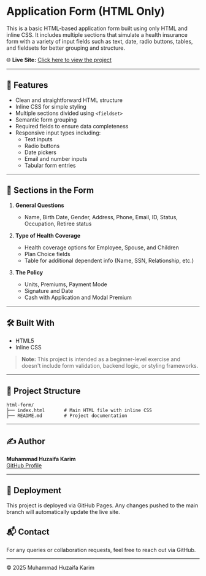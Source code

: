 
# Application Form (HTML Only)

This is a basic HTML-based application form built using only HTML and inline CSS. It includes multiple sections that simulate a health insurance form with a variety of input fields such as text, date, radio buttons, tables, and fieldsets for better grouping and structure.

🌐 **Live Site:** [Click here to view the project](https://huzaifa-frontend.github.io/html-form/)

---

## 🚀 Features

- Clean and straightforward HTML structure
- Inline CSS for simple styling
- Multiple sections divided using `<fieldset>`
- Semantic form grouping
- Required fields to ensure data completeness
- Responsive input types including:
  - Text inputs
  - Radio buttons
  - Date pickers
  - Email and number inputs
  - Tabular form entries

---

## 🧾 Sections in the Form

1. **General Questions**
   - Name, Birth Date, Gender, Address, Phone, Email, ID, Status, Occupation, Retiree status

2. **Type of Health Coverage**
   - Health coverage options for Employee, Spouse, and Children
   - Plan Choice fields
   - Table for additional dependent info (Name, SSN, Relationship, etc.)

3. **The Policy**
   - Units, Premiums, Payment Mode
   - Signature and Date
   - Cash with Application and Modal Premium

---

## 🛠️ Built With

- HTML5
- Inline CSS

> **Note:** This project is intended as a beginner-level exercise and doesn't include form validation, backend logic, or styling frameworks.

---

## 📂 Project Structure

```
html-form/
├── index.html       # Main HTML file with inline CSS
├── README.md        # Project documentation
```

---

## ✍️ Author

**Muhammad Huzaifa Karim**  
[GitHub Profile](https://github.com/huzaifakarim1)

---

## 🔄 Deployment
This project is deployed via GitHub Pages. Any changes pushed to the main branch will automatically update the live site.


## 📬 Contact
For any queries or collaboration requests, feel free to reach out via GitHub.

---

© 2025 Muhammad Huzaifa Karim

